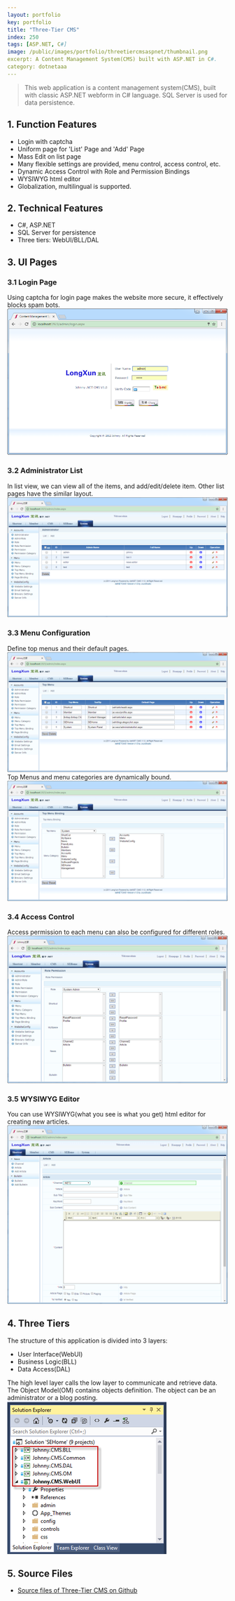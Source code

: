 ```yaml
---
layout: portfolio
key: portfolio
title: "Three-Tier CMS"
index: 250
tags: [ASP.NET, C#]
image: /public/images/portfolio/threetiercmsaspnet/thumbnail.png
excerpt: A Content Management System(CMS) built with ASP.NET in C#.
category: dotnetaaa
---
```


> This web application is a content management system(CMS), built with classic ASP.NET webform in C# language. SQL Server is used for data persistence.

## 1. Function Features
* Login with captcha
* Uniform page for 'List' Page and 'Add' Page
* Mass Edit on list page
* Many flexible settings are provided, menu control, access control, etc.
* Dynamic Access Control with Role and Permission Bindings
* WYSIWYG html editor
* Globalization, multilingual is supported.

## 2. Technical Features
* C\#, ASP.NET
* SQL Server for persistence
* Three tiers: WebUI/BLL/DAL

## 3. UI Pages
### 3.1 Login Page
Using captcha for login page makes the website more secure, it effectively blocks spam bots.
![image](/public/images/portfolio/threetiercmsaspnet/login.png)
### 3.2 Administrator List
In list view, we can view all of the items, and add/edit/delete item. Other list pages have the similar layout.
![image](/public/images/portfolio/threetiercmsaspnet/adminlist.png)  
### 3.3 Menu Configuration
Define top menus and their default pages.
![image](/public/images/portfolio/threetiercmsaspnet/topmenu.png)  
Top Menus and menu categories are dynamically bound.
![image](/public/images/portfolio/threetiercmsaspnet/topmenubinding.png)
### 3.4 Access Control
Access permission to each menu can also be configured for different roles.
![image](/public/images/portfolio/threetiercmsaspnet/rolepermission.png)
### 3.5 WYSIWYG Editor
You can use WYSIWYG(what you see is what you get) html editor for creating new articles.
![image](/public/images/portfolio/threetiercmsaspnet/addarticle.png)

## 4. Three Tiers
The structure of this application is divided into 3 layers:
* User Interface(WebUI)
* Business Logic(BLL)
* Data Access(DAL)  

The high level layer calls the low layer to communicate and retrieve data. The Object Model(OM) contains objects definition. The object can be an administrator or a blog posting.
![image](/public/images/portfolio/threetiercmsaspnet/project.png)  

## 5. Source Files
* [Source files of Three-Tier CMS on Github](https://github.com/jojozhuang/Portfolio/tree/master/ThreeTierCMS/Src)

